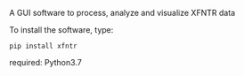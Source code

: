 A GUI software to process, analyze and visualize XFNTR data 




To install the software, type:

`pip install xfntr`

required: Python3.7
